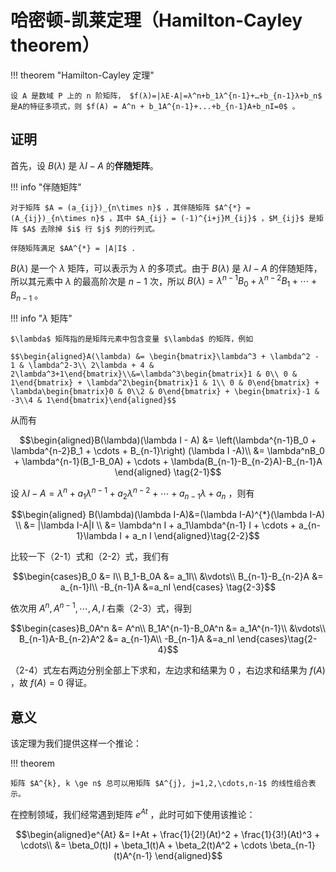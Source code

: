# 哈密顿-凯莱定理（Hamilton-Cayley theorem）

!!! theorem "Hamilton-Cayley 定理"

    设 A 是数域 P 上的 n 阶矩阵， $f(λ)=|λE-A|=λ^n+b_1λ^{n-1}+…+b_{n-1}λ+b_n$ 是A的特征多项式，则 $f(A) = A^n + b_1A^{n-1}+...+b_{n-1}A+b_nI=0$ 。

## 证明

首先，设 $B(\lambda)$ 是 $\lambda I - A$ 的**伴随矩阵**。

!!! info "伴随矩阵"

    对于矩阵 $A = (a_{ij})_{n\times n}$ ，其伴随矩阵 $A^{*} = (A_{ij})_{n\times n}$ ，其中 $A_{ij} = (-1)^{i+j}M_{ij}$ ，$M_{ij}$ 是矩阵 $A$ 去除掉 $i$ 行 $j$ 列的行列式。

    伴随矩阵满足 $AA^{*} = |A|I$ .

$B(\lambda)$ 是一个 $\lambda$ 矩阵，可以表示为 $\lambda$ 的多项式。由于 $B(\lambda)$ 是 $\lambda I - A$ 的伴随矩阵，所以其元素中 $\lambda$ 的最高阶次是 $n-1$ 次，所以 $B(\lambda) = \lambda^{n-1}B_0 + \lambda^{n-2}B_1 + \cdots + B_{n-1}$ 。

!!! info "$\lambda$ 矩阵"

    $\lambda$ 矩阵指的是矩阵元素中包含变量 $\lambda$ 的矩阵，例如

    $$\begin{aligned}A(\lambda) &= \begin{bmatrix}\lambda^3 + \lambda^2 - 1 & \lambda^2-3\\ 2\lambda + 4 & 2\lambda^3+1\end{bmatrix}\\&=\lambda^3\begin{bmatrix}1 & 0\\ 0 & 1\end{bmatrix} + \lambda^2\begin{bmatrix}1 & 1\\ 0 & 0\end{bmatrix} + \lambda\begin{bmatrix}0 & 0\\2 & 0\end{bmatrix} + \begin{bmatrix}-1 & -3\\4 & 1\end{bmatrix}\end{aligned}$$

从而有

$$\begin{aligned}B(\lambda)(\lambda I - A) &= \left(\lambda^{n-1}B_0 + \lambda^{n-2}B_1 + \cdots + B_{n-1}\right) (\lambda I -A)\\
&= \lambda^nB_0 + \lambda^{n-1}(B_1-B_0A) + \cdots + \lambda(B_{n-1}-B_{n-2}A)-B_{n-1}A
\end{aligned} \tag{2-1}$$

设 $\lambda I -A = \lambda^n + a_1\lambda^{n-1} + a_2\lambda^{n-2} + \cdots + a_{n-1}\lambda + a_n$ ，则有 

$$\begin{aligned}
B(\lambda)(\lambda I-A)&=(\lambda I-A)^{*}(\lambda I-A) \\
&= |\lambda I-A|I \\
&= \lambda^n I + a_1\lambda^{n-1} I + \cdots + a_{n-1}\lambda I + a_n I 
\end{aligned}\tag{2-2}$$

比较一下（2-1）式和（2-2）式，我们有

$$\begin{cases}B_0 &= I\\
B_1-B_0A &= a_1I\\
&\vdots\\
B_{n-1}-B_{n-2}A &= a_{n-1}I\\
-B_{n-1}A &=a_nI
\end{cases} \tag{2-3}$$

依次用 $A^n, A^{n-1}, \cdots, A, I$ 右乘（2-3）式，得到

$$\begin{cases}B_0A^n &= A^n\\
B_1A^{n-1}-B_0A^n &= a_1A^{n-1}\\
&\vdots\\
B_{n-1}A-B_{n-2}A^2 &= a_{n-1}A\\
-B_{n-1}A &=a_nI
\end{cases}\tag{2-4}$$

（2-4）式左右两边分别全部上下求和，左边求和结果为 0 ，右边求和结果为 $f(A)$ ，故 $f(A) = 0$ 得证。

## 意义

该定理为我们提供这样一个推论：

!!! theorem

    矩阵 $A^{k}, k \ge n$ 总可以用矩阵 $A^{j}, j=1,2,\cdots,n-1$ 的线性组合表示。

在控制领域，我们经常遇到矩阵 $e^{At}$ ，此时可如下使用该推论：

$$\begin{aligned}e^{At} &= I+At + \frac{1}{2!}(At)^2 + \frac{1}{3!}(At)^3 + \cdots\\
&= \beta_0(t)I + \beta_1(t)A + \beta_2(t)A^2 + \cdots \beta_{n-1}(t)A^{n-1}
\end{aligned}$$
